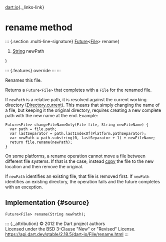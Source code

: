 [dart:io](../../dart-io/dart-io-library){._links-link}

rename method
=============

::: {.section .multi-line-signature}
[Future](../../dart-async/future-class)\<[File](../file-class)\> rename(

1.  [String](../../dart-core/string-class) newPath

)

::: {.features}
override
:::
:::

Renames this file.

Returns a `Future<File>` that completes with a `File` for the renamed
file.

If `newPath` is a relative path, it is resolved against the current
working directory ([Directory.current](../directory/current)). This
means that simply changing the name of a file, but keeping it the
original directory, requires creating a new complete path with the new
name at the end. Example:

``` {.language-dart data-language="dart"}
Future<File> changeFileNameOnly(File file, String newFileName) {
  var path = file.path;
  var lastSeparator = path.lastIndexOf(Platform.pathSeparator);
  var newPath = path.substring(0, lastSeparator + 1) + newFileName;
  return file.rename(newPath);
}
```

On some platforms, a rename operation cannot move a file between
different file systems. If that is the case, instead [copy](copy) the
file to the new location and then remove the original.

If `newPath` identifies an existing file, that file is removed first. If
`newPath` identifies an existing directory, the operation fails and the
future completes with an exception.

Implementation {#source}
--------------

``` {.language-dart data-language="dart"}
Future<File> rename(String newPath);
```

::: {._attribution}
© 2012 the Dart project authors\
Licensed under the BSD 3-Clause \"New\" or \"Revised\" License.\
<https://api.dart.dev/stable/2.18.5/dart-io/File/rename.html>
:::
